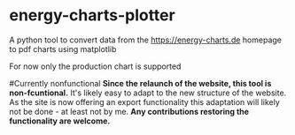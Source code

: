 # energy-charts-plotter
A python tool to convert data from the https://energy-charts.de homepage to pdf charts using matplotlib

For now only the production chart is supported

#Currently nonfunctional
**Since the relaunch of the website, this tool is non-fcuntional.**
It's likely easy to adapt to the new structure of the website. 
As the site is now offering an export functionality this adaptation will likely not be done - at least not by me. 
**Any contributions restoring the functionality are welcome.**


